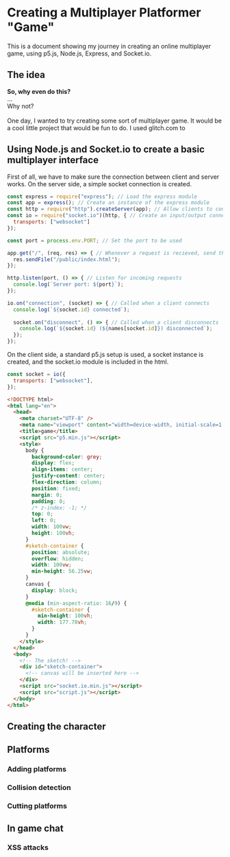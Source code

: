 # Creating a Multiplayer Platformer "Game"
This is a document showing my journey in creating an online multiplayer game, using p5.js, Node.js, Express, and Socket.io.
## The idea
**So, why even do this?**<br>
...<br>
Why not?<br><br>
One day, I wanted to try creating some sort of multiplayer game. It would be a cool little project that would be fun to do. I used glitch.com to 
## Using Node.js and Socket.io to create a basic multiplayer interface
First of all, we have to make sure the connection between client and server works. On the server side, a simple socket connection is created.
```javascript
const express = require("express"); // Load the express module
const app = express(); // Create an instance of the express module
const http = require("http").createServer(app); // Allow clients to connect to server
const io = require("socket.io")(http, { // Create an input/output connection through socket.io
  transports: ["websocket"]
});

const port = process.env.PORT; // Set the port to be used

app.get("/", (req, res) => { // Whenever a request is recieved, send the main index.html file.
  res.sendFile("/public/index.html");
});

http.listen(port, () => { // Listen for incoming requests
  console.log(`Server port: ${port}`);
});

io.on("connection", (socket) => { // Called when a client connects
  console.log(`${socket.id} connected`);
  
  socket.on("disconnect", () => { // Called when a client disconnects
    console.log(`${socket.id} (${names[socket.id]}) disconnected`);
  });
});
```
On the client side, a standard p5.js setup is used, a socket instance is created, and the socket.io module is included in the html. 
```javascript
const socket = io({
  transports: ["websocket"],
});
```
```html
<!DOCTYPE html>
<html lang="en">
  <head>
    <meta charset="UTF-8" />
    <meta name="viewport" content="width=device-width, initial-scale=1.0" />
    <title>game</title>
    <script src="p5.min.js"></script>
    <style>
      body {
        background-color: grey;
        display: flex;
        align-items: center;
        justify-content: center;
        flex-direction: column;
        position: fixed;
        margin: 0;
        padding: 0;
        /* z-index: -1; */
        top: 0;
        left: 0;
        width: 100vw;
        height: 100vh;
      }
      #sketch-container {
        position: absolute;
        overflow: hidden;
        width: 100vw;
        min-height: 56.25vw;
      }
      canvas {
        display: block;
      }
      @media (min-aspect-ratio: 16/9) {
        #sketch-container {
          min-height: 100vh;
          width: 177.78vh;
        }
      }
    </style>
  </head>
  <body>
    <!-- The sketch! -->
    <div id="sketch-container">
      <!-- canvas will be inserted here -->
    </div>
    <script src="socket.io.min.js"></script>
    <script src="script.js"></script>
  </body>
</html>
```
## Creating the character
## Platforms
### Adding platforms
### Collision detection
### Cutting platforms
## In game chat
### XSS attacks
